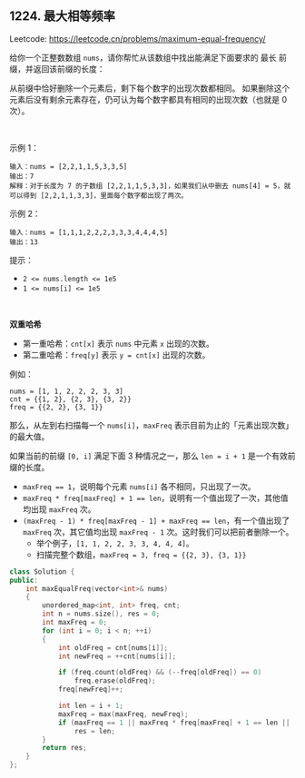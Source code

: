 ## 1224. 最大相等频率

Leetcode: https://leetcode.cn/problems/maximum-equal-frequency/

给你一个正整数数组 `nums`，请你帮忙从该数组中找出能满足下面要求的 最长 前缀，并返回该前缀的长度：

从前缀中恰好删除一个元素后，剩下每个数字的出现次数都相同。
如果删除这个元素后没有剩余元素存在，仍可认为每个数字都具有相同的出现次数（也就是 0 次）。

 

示例 1：
```
输入：nums = [2,2,1,1,5,3,3,5]
输出：7
解释：对于长度为 7 的子数组 [2,2,1,1,5,3,3]，如果我们从中删去 nums[4] = 5，就可以得到 [2,2,1,1,3,3]，里面每个数字都出现了两次。
```

示例 2：
```
输入：nums = [1,1,1,2,2,2,3,3,3,4,4,4,5]
输出：13
```

提示：

- `2 <= nums.length <= 1e5`
- `1 <= nums[i] <= 1e5`

<br/>

**双重哈希**


- 第一重哈希：`cnt[x]` 表示 `nums` 中元素 `x` 出现的次数。
- 第二重哈希：`freq[y]` 表示 `y = cnt[x]` 出现的次数。


例如：
```text
nums = [1, 1, 2, 2, 2, 3, 3]
cnt = {{1, 2}, {2, 3}, {3, 2}}
freq = {{2, 2}, {3, 1}}
```

那么，从左到右扫描每一个 `nums[i]`，`maxFreq` 表示目前为止的「元素出现次数」的最大值。

如果当前的前缀 `[0, i]` 满足下面 3 种情况之一，那么 `len = i + 1` 是一个有效前缀的长度。
- `maxFreq == 1`，说明每个元素 `nums[i]` 各不相同，只出现了一次。
- `maxFreq * freq[maxFreq] + 1 == len`，说明有一个值出现了一次，其他值均出现 `maxFreq` 次。
- `(maxFreq - 1) * freq[maxFreq - 1] + maxFreq == len`，有一个值出现了 `maxFreq` 次，其它值均出现 `maxFreq - 1` 次。这时我们可以把前者删除一个。
	- 举个例子，`[1, 1, 2, 2, 3, 3, 4, 4, 4]`。
	- 扫描完整个数组，`maxFreq = 3, freq = {{2, 3}, {3, 1}}`


```cpp
class Solution {
public:
    int maxEqualFreq(vector<int>& nums)
    {
        unordered_map<int, int> freq, cnt;
        int n = nums.size(), res = 0;
        int maxFreq = 0;
        for (int i = 0; i < n; ++i)
        {
            int oldFreq = cnt[nums[i]];
            int newFreq = ++cnt[nums[i]];

            if (freq.count(oldFreq) && (--freq[oldFreq]) == 0)
                freq.erase(oldFreq);
            freq[newFreq]++;

            int len = i + 1;
            maxFreq = max(maxFreq, newFreq);
            if (maxFreq == 1 || maxFreq * freq[maxFreq] + 1 == len || (maxFreq - 1) * (freq[maxFreq - 1]) + maxFreq == len)
                res = len;
        }
        return res;
    }
};
```